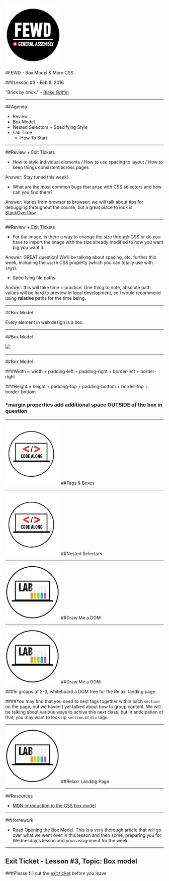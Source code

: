 ![GeneralAssemb.ly](../../img/icons/FEWD_Logo.png)

#FEWD - Box Model & More CSS

###Lesson #3 - Feb 8, 2016

"Brick by brick." - <a href="http://www.theplayerstribune.com/why-aint-he-dunkin/">Blake Griffin</a>

---


##Agenda

*	Review
*	Box Model
*	Nested Selectors + Specifying Style
*	Lab Time
	*	How To Start	

---

##Review + Exit Tickets

*	How to style individual elements / How to use spacing to layout / How to keep things consistent across pages

Answer: Stay tuned this week!

*	What are the most common bugs that arise with CSS selectors and how can you find them? 

Answer: Varies from browser to browser; we will talk about tips for debugging throughout the course, but a great place to look is <a href="http://stackoverflow.com/">StackOverflow</a>.


---


##Review + Exit Tickets

* For the image, is there a way to change the size through CSS or do you have to import the image with the size already modified to how you want big you want it. 

Answer: GREAT question!  We'll be talking about spacing, etc. further this week, including the `width` CSS property (which you can totally use with `img`s).

*	Specifying file paths

Answer: this will take time + practice.  One thing to note, absolute path values will be hard to preview in local development, so I would recommend using **relative** paths for the time being.

---

##Box Model

Every element in web design is a box. 

---


##Box Model

![](http://www.mandalatv.net/itp/drivebys/css/lib/img/box_model.gif)

---

##Box Model

###Width = width + padding-left + padding-right + border-left + border-right

###Height = height + padding-top + padding-bottom + border-top + border-bottom

### *margin properties add additional space OUTSIDE of the box in question

---


![GeneralAssemb.ly](../../img/icons/code_along.png)
##Tags & Boxes

---

![GeneralAssemb.ly](../../img/icons/code_along.png)
##Nested Selectors


---


![GeneralAssemb.ly](../../img/icons/exercise_icon_md.png)
##Draw Me a DOM

---

![GeneralAssemb.ly](../../img/icons/exercise_icon_md.png)
##Draw Me a DOM

###In groups of 2-3, whiteboard a DOM tree for the Relaxr landing page.

####You may find that you need to nest tags together within each `section` on the page, but we haven't yet talked about how to group content.  We will be talking about various ways to achive this next class, but in anticipation of that, you may want to look up `section` or `div` tags.

---


![GeneralAssemb.ly](../../img/icons/exercise_icon_md.png)
##Relaxr Landing Page

---

##Resources 

*	<a href="https://developer.mozilla.org/en-US/docs/Web/CSS/CSS_Box_Model/Introduction_to_the_CSS_box_model">MDN Introduction to the CSS box model</a>

---
##Homework

*	Read <a href="http://learn.shayhowe.com/html-css/opening-the-box-model/">Opening the Box Model</a>.  This is a very thorough article that will go over what we went over in this lesson and then some, preparing you for Wednesday's lesson and your assignment for the week.

---
## Exit Ticket - Lesson #3, Topic: Box model

###Please fill out the <a href="https://docs.google.com/forms/d/1Iw2zghHfGgeM1p1G16F6kLi7KViv28tG3HVNnoM3PAc/viewform">exit ticket</a> before you leave

